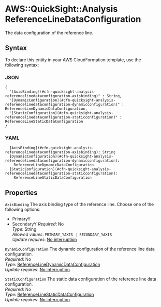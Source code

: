 # AWS::QuickSight::Analysis ReferenceLineDataConfiguration<a name="aws-properties-quicksight-analysis-referencelinedataconfiguration"></a>

The data configuration of the reference line\.

## Syntax<a name="aws-properties-quicksight-analysis-referencelinedataconfiguration-syntax"></a>

To declare this entity in your AWS CloudFormation template, use the following syntax:

### JSON<a name="aws-properties-quicksight-analysis-referencelinedataconfiguration-syntax.json"></a>

```
{
  "[AxisBinding](#cfn-quicksight-analysis-referencelinedataconfiguration-axisbinding)" : String,
  "[DynamicConfiguration](#cfn-quicksight-analysis-referencelinedataconfiguration-dynamicconfiguration)" : ReferenceLineDynamicDataConfiguration,
  "[StaticConfiguration](#cfn-quicksight-analysis-referencelinedataconfiguration-staticconfiguration)" : ReferenceLineStaticDataConfiguration
}
```

### YAML<a name="aws-properties-quicksight-analysis-referencelinedataconfiguration-syntax.yaml"></a>

```
  [AxisBinding](#cfn-quicksight-analysis-referencelinedataconfiguration-axisbinding): String
  [DynamicConfiguration](#cfn-quicksight-analysis-referencelinedataconfiguration-dynamicconfiguration): 
    ReferenceLineDynamicDataConfiguration
  [StaticConfiguration](#cfn-quicksight-analysis-referencelinedataconfiguration-staticconfiguration): 
    ReferenceLineStaticDataConfiguration
```

## Properties<a name="aws-properties-quicksight-analysis-referencelinedataconfiguration-properties"></a>

`AxisBinding`  <a name="cfn-quicksight-analysis-referencelinedataconfiguration-axisbinding"></a>
The axis binding type of the reference line\. Choose one of the following options:  
+ PrimaryY
+ SecondaryY
*Required*: No  
*Type*: String  
*Allowed values*: `PRIMARY_YAXIS | SECONDARY_YAXIS`  
*Update requires*: [No interruption](https://docs.aws.amazon.com/AWSCloudFormation/latest/UserGuide/using-cfn-updating-stacks-update-behaviors.html#update-no-interrupt)

`DynamicConfiguration`  <a name="cfn-quicksight-analysis-referencelinedataconfiguration-dynamicconfiguration"></a>
The dynamic configuration of the reference line data configuration\.  
*Required*: No  
*Type*: [ReferenceLineDynamicDataConfiguration](aws-properties-quicksight-analysis-referencelinedynamicdataconfiguration.md)  
*Update requires*: [No interruption](https://docs.aws.amazon.com/AWSCloudFormation/latest/UserGuide/using-cfn-updating-stacks-update-behaviors.html#update-no-interrupt)

`StaticConfiguration`  <a name="cfn-quicksight-analysis-referencelinedataconfiguration-staticconfiguration"></a>
The static data configuration of the reference line data configuration\.  
*Required*: No  
*Type*: [ReferenceLineStaticDataConfiguration](aws-properties-quicksight-analysis-referencelinestaticdataconfiguration.md)  
*Update requires*: [No interruption](https://docs.aws.amazon.com/AWSCloudFormation/latest/UserGuide/using-cfn-updating-stacks-update-behaviors.html#update-no-interrupt)